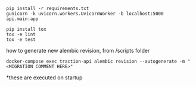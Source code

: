 ```shell
pip install -r requirements.txt
gunicorn -k uvicorn.workers.UvicornWorker -b localhost:5000  api.main:app
```

```shell
pip install tox
tox -e lint
tox -e test
```

how to generate new alembic revision, from /scripts folder

```
docker-compose exec traction-api alembic revision --autogenerate -m "<MIGRATION COMMENT HERE>"

```

\*these are executed on startup
